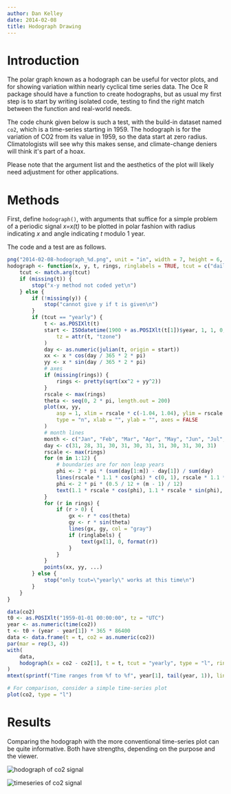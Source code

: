 ```yaml
---
author: Dan Kelley
date: 2014-02-08
title: Hodograph Drawing
---
```


# Introduction

The polar graph known as a hodograph can be useful for vector plots, and for
showing variation within nearly cyclical time series data.  The Oce R package
should have a function to create hodographs, but as usual my first step is to
start by writing isolated code, testing to find the right match between the
function and real-world needs.

The code chunk given below is such a test, with the build-in dataset named
`co2`, which is a time-series starting in 1959.  The hodograph is for the
variation of CO2 from its value in 1959, so the data start at zero radius.
Climatologists will see why this makes sense, and climate-change deniers will
think it's part of a hoax.

Please note that the argument list and the aesthetics of the plot will likely
need adjustment for other applications.


# Methods

First, define `hodograph()`, with arguments that suffice for a simple problem
of a periodic signal *x=x(t)* to be plotted in polar fashion with radius
indicating *x* and angle indicating *t* modulo 1 year.

The code and a test are as follows.

```R
png("2014-02-08-hodograph_%d.png", unit = "in", width = 7, height = 6, res = 200)
hodograph <- function(x, y, t, rings, ringlabels = TRUE, tcut = c("daily", "yearly"), ...) {
    tcut <- match.arg(tcut)
    if (missing(t)) {
        stop("x-y method not coded yet\n")
    } else {
        if (!missing(y)) {
            stop("cannot give y if t is given\n")
        }
        if (tcut == "yearly") {
            t <- as.POSIXlt(t)
            start <- ISOdatetime(1900 + as.POSIXlt(t[1])$year, 1, 1, 0, 0, 0,
                tz = attr(t, "tzone")
            )
            day <- as.numeric(julian(t, origin = start))
            xx <- x * cos(day / 365 * 2 * pi)
            yy <- x * sin(day / 365 * 2 * pi)
            # axes
            if (missing(rings)) {
                rings <- pretty(sqrt(xx^2 + yy^2))
            }
            rscale <- max(rings)
            theta <- seq(0, 2 * pi, length.out = 200)
            plot(xx, yy,
                asp = 1, xlim = rscale * c(-1.04, 1.04), ylim = rscale * c(-1.04, 1.04),
                type = "n", xlab = "", ylab = "", axes = FALSE
            )
            # month lines
            month <- c("Jan", "Feb", "Mar", "Apr", "May", "Jun", "Jul", "Aug", "Sep", "Oct", "Nov", "Dec")
            day <- c(31, 28, 31, 30, 31, 30, 31, 31, 30, 31, 30, 31)
            rscale <- max(rings)
            for (m in 1:12) {
                # boundaries are for non leap years
                phi <- 2 * pi * (sum(day[1:m]) - day[1]) / sum(day)
                lines(rscale * 1.1 * cos(phi) * c(0, 1), rscale * 1.1 * sin(phi) * c(0, 1), col = "gray")
                phi <- 2 * pi * (0.5 / 12 + (m - 1) / 12)
                text(1.1 * rscale * cos(phi), 1.1 * rscale * sin(phi), month[m])
            }
            for (r in rings) {
                if (r > 0) {
                    gx <- r * cos(theta)
                    gy <- r * sin(theta)
                    lines(gx, gy, col = "gray")
                    if (ringlabels) {
                        text(gx[1], 0, format(r))
                    }
                }
            }
            points(xx, yy, ...)
        } else {
            stop("only tcut=\"yearly\" works at this time\n")
        }
    }
}

data(co2)
t0 <- as.POSIXlt("1959-01-01 00:00:00", tz = "UTC")
year <- as.numeric(time(co2))
t <- t0 + (year - year[1]) * 365 * 86400
data <- data.frame(t = t, co2 = as.numeric(co2))
par(mar = rep(3, 4))
with(
    data,
    hodograph(x = co2 - co2[1], t = t, tcut = "yearly", type = "l", ringlabels = FALSE)
)
mtext(sprintf("Time ranges from %f to %f", year[1], tail(year, 1)), line = 1)

# For comparison, consider a simple time-series plot
plot(co2, type = "l")
```

# Results

Comparing the hodograph with the more conventional time-series plot can be
quite informative. Both have strengths, depending on the purpose
and the viewer.

![hodograph of co2 signal](/dek_blog/docs/assets/images/2014-02-08-hodograph-1.png) 

![timeseries of co2 signal](/dek_blog/docs/assets/images/2014-02-08-hodograph-2.png) 
